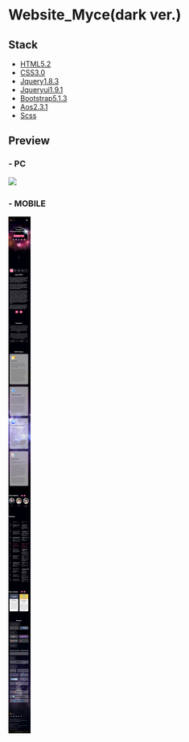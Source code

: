 # Website_Myce(dark ver.)

## Stack

-   [HTML5.2](https://html.spec.whatwg.org/)
-   [CSS3.0](https://www.w3.org/TR/CSS/)
-   [Jquery1.8.3](https://jquery.com/)
-   [Jqueryui1.9.1](https://jqueryui.com/)
-   [Bootstrap5.1.3](https://getbootstrap.com/)
-   [Aos2.3.1](https://michalsnik.github.io/aos/)
-   [Scss](https://sass-lang.com/)


## Preview

### - PC
<img src="https://github.com/hwang1588/repo_img_src/blob/main/_korfin_myce_dark_ver/pc1.png">

### - MOBILE
<img src="https://github.com/hwang1588/repo_img_src/blob/main/_korfin_myce_dark_ver/mobile1.png">
